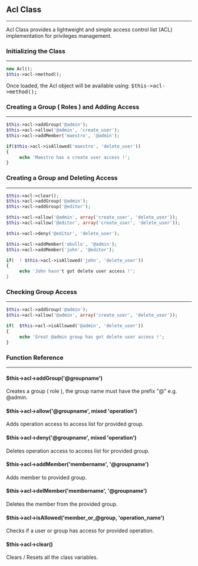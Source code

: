 ## Acl Class

-------

Acl Class provides a lightweight and simple access control list (ACL) implementation for privileges management.

### Initializing the Class

-------

```php
new Acl();
$this->acl->method();
```

Once loaded, the Acl object will be available using: <kbd>$this->acl->method();</kbd>

### Creating a Group ( Roles ) and Adding Access

------

```php
$this->acl->addGroup('@admin');
$this->acl->allow('@admin', 'create_user');
$this->acl->addMember('maestro', '@admin');

if($this->acl->isAllowed('maestro', 'delete_user'))
{
     echo 'Maestro has a create user access !';
}
```

### Creating a Group and Deleting Access

-------

```php
$this->acl->clear();
$this->acl->addGroup('@admin');
$this->acl->addGroup('@editor');

$this->acl->allow('@admin', array('create_user', 'delete_user'));
$this->acl->allow('@editor', array('create_user', 'delete_user'));

$this->acl->deny('@editor', 'delete_user');

$this->acl->addMember('obullo', '@admin');
$this->acl->addMember('john', '@editor');

if(  ! $this->acl->isAllowed('john', 'delete_user'))
{
     echo 'John hasn't got delete user access !';
}
```

### Checking Group Access

------

```php
$this->acl->addGroup('@admin');
$this->acl->allow('@admin', array('create_user', 'delete_user'));

if(  $this->acl->isAllowed('@admin', 'delete_user'))
{
     echo 'Great @admin group has got delete user access !';
}
```

### Function Reference

------

#### $this->acl->addGroup('@groupname')

Creates a group ( role ), the group name must have the prefix "@"  e.g. @admin.

#### $this->acl->allow('@groupname', mixed 'operation')

Adds operation access to access list for provided group.

#### $this->acl->deny('@groupname', mixed 'operation')

Deletes operation access to access list for provided group.

#### $this->acl->addMember('membername', '@groupname')

Adds member to provided group.

#### $this->acl->delMember('membername', '@groupname')

Deletes the member from the provided group.

#### $this->acl->isAllowed('member_or_@group, 'operation_name')

Checks if a user or group has access for provided operation.

#### $this->acl->clear()

Clears / Resets all the class variables.
